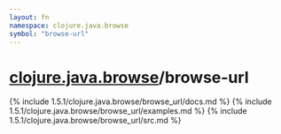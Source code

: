 ```yaml
---
layout: fn
namespace: clojure.java.browse
symbol: "browse-url"
---
```


# [clojure.java.browse](../)/browse-url

{% include 1.5.1/clojure.java.browse/browse_url/docs.md %}
{% include 1.5.1/clojure.java.browse/browse_url/examples.md %}
{% include 1.5.1/clojure.java.browse/browse_url/src.md %}

